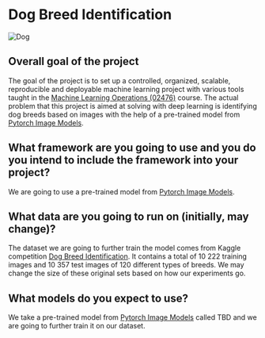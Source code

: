 # Dog Breed Identification

![Dog](https://media.discordapp.net/attachments/791010369010794526/1193157948747296768/IMG_0513.jpg?ex=65abb1ee&is=65993cee&hm=7dc556eccff4a7421dc074a8f6e1b1e29218c189a54e79ab298286cb62981e05&=&format=webp&width=507&height=676)

## Overall goal of the project
The goal of the project is to set up a controlled, organized, scalable, reproducible and deployable machine learning project with various tools taught in the [Machine Learning Operations (02476)](https://skaftenicki.github.io/dtu_mlops/) course. The actual problem that this project is aimed at solving with deep learning is identifying dog breeds based on images with the help of a pre-trained model from [Pytorch Image Models](https://github.com/huggingface/pytorch-image-models). 

## What framework are you going to use and you do you intend to include the framework into your project?
We are going to use a pre-trained model from [Pytorch Image Models](https://github.com/huggingface/pytorch-image-models).

## What data are you going to run on (initially, may change)?
The dataset we are going to further train the model comes from Kaggle competition [Dog Breed Identification](https://www.kaggle.com/competitions/dog-breed-identification/overview). It contains a total of 10 222 training images and 10 357 test images of 120 different types of breeds. We may change the size of these original sets based on how our experiments go.

## What models do you expect to use?
We take a pre-trained model from [Pytorch Image Models](https://github.com/huggingface/pytorch-image-models) called TBD and we are going to further train it on our dataset. 
